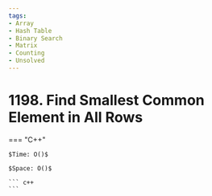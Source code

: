 ```yaml
---
tags:
- Array
- Hash Table
- Binary Search
- Matrix
- Counting
- Unsolved
---
```



# 1198. Find Smallest Common Element in All Rows

=== "C++"

    $Time: O()$

    $Space: O()$

    ``` c++
    ```